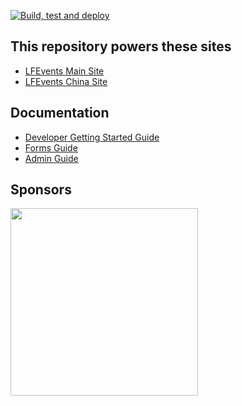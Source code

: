 [![Build, test and deploy](https://github.com/linuxfoundation/lfevents/actions/workflows/build_test_and_deploy.yml/badge.svg)](https://github.com/linuxfoundation/lfevents/actions/workflows/build_test_and_deploy.yml)

## This repository powers these sites
* [LFEvents Main Site](https://events.linuxfoundation.org/)
* [LFEvents China Site](https://www.lfasiallc.com/)

## Documentation
* [Developer Getting Started Guide](/docs/devguide.md)
* [Forms Guide](/docs/formsguide.md)
* [Admin Guide](/docs/adminguide.md)

## Sponsors
<a href="http://browserstack.com"><img width="300px" src="/docs/browserstack.svg"></a>

